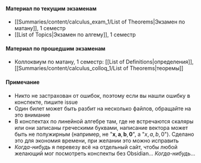 #### Материал по текущим экзаменам
- [[Summaries/content/calculus_exam_1/List of Theorems|Экзамен по матану]], 1 семестр
- [[List of Topics|Экзамен по алгему]], 1 семестр

#### Материал по прошедшим экзаменам
- Коллоквиум по матану, 1 семестр: [[List of Definitions|определения]], [[Summaries/content/calculus_colloq_1/List of Theorems|теоремы]]

#### Примечание
- Никто не застрахован от ошибок, поэтому если вы нашли ошибку в конспекте, пишите issue
- Один билет может быть разбит на несколько файлов, обращайте на это внимание
- В конспектах по линейной алгебре там, где не встречаются скаляры или они записаны греческими буквами, написание вектора может быть не полужирным (например, не "$\mathbf{x}, \mathbf{a}, \mathbf{b}, \mathbf{0}$", а "$x, a, b, 0$"). Сделано это для экономия времени, при желании это можно исправить
- *Когда-нибудь* я перевезу всё на отдельный сайт, чтобы любой желающий мог посмотреть конспекты без Obsidian... *Когда-нибудь*...